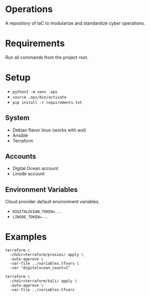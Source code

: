 # Operations

A repository of IaC to modularize and standardize cyber operations.

# Requirements

Run all commands from the project root.

# Setup

- `python3 -m venv .ops`
- `source .ops/bin/activate`
- `pip install -r requirements.txt`

## System

- Debian flavor linux (works with wsl)
- Ansible
- Terraform

## Accounts

- Digital Ocean account
- Linode account

## Environment Variables

Cloud provider default environment variables.

- `DIGITALOCEAN_TOKEN=...`
- `LINODE_TOKEN=...`

# Examples

```shell
terraform \
  -chdir=terraform/proxies/ apply \
  -auto-approve \
  -var-file ../variables.tfvars \
  -var "digitalocean_count=1"
```

```shell
terraform \
  -chdir=terraform/kali/ apply \
  -auto-approve \
  -var-file ../variables.tfvars
```
